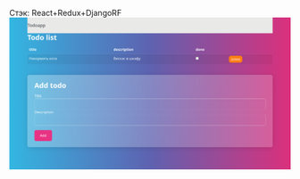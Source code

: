 Стэк: React+Redux+DjangoRF
![Image alt](https://github.com/Banzaika/my_todo/blob/main/screenshots/DESIGN.png?raw=true)
